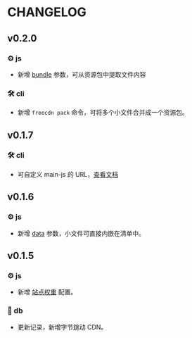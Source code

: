 # CHANGELOG

## v0.2.0

### ⚙️ js

* 新增 [bundle](docs/manifest/params.md#bundle) 参数，可从资源包中提取文件内容

### 🛠️ cli

* 新增 `freecdn pack` 命令，可将多个小文件合并成一个资源包。

## v0.1.7

### 🛠️ cli

* 可自定义 main-js 的 URL，[查看文档](docs/cli/README.md#cdn)

## v0.1.6

### ⚙️ js

* 新增 [data](docs/manifest/params.md#data) 参数，小文件可直接内嵌在清单中。

## v0.1.5

### ⚙️ js

* 新增 [站点权重](docs/manifest/README.md#权重配置) 配置。

### 📔 db

* 更新记录，新增字节跳动 CDN。